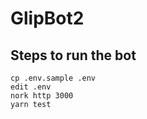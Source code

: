 # GlipBot2


## Steps to run the bot


```
cp .env.sample .env
edit .env
nork http 3000
yarn test
```
